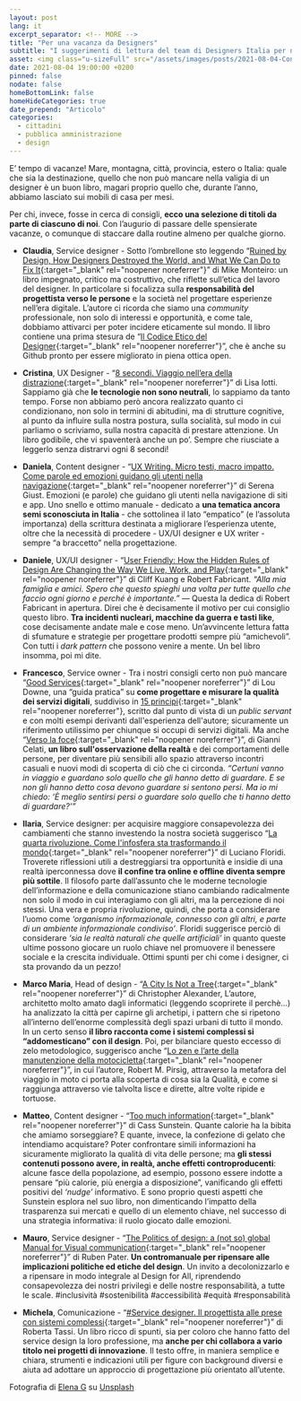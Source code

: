 ```yaml
---
layout: post
lang: it
excerpt_separator: <!-- MORE -->
title: "Per una vacanza da Designers"
subtitle: "I suggerimenti di lettura del team di Designers Italia per non annoiarsi sotto l’ombrellone"
asset: <img class="u-sizeFull" src="/assets/images/posts/2021-08-04-Consiglidilettura.jpg" alt="una persona che legge un libro in spiaggia" />
date: 2021-08-04 19:00:00 +0200
pinned: false
nodate: false
homeBottomLink: false
homeHideCategories: true
date_prepend: "Articolo"
categories:
  - cittadini
  - pubblica amministrazione
  - design
---
```


<!-- MORE -->
E’ tempo di vacanze! Mare, montagna, città, provincia, estero o Italia: quale che sia la destinazione, quello che non può mancare nella valigia di un designer è un buon libro, magari proprio quello che, durante l’anno, abbiamo lasciato sui mobili di casa per mesi.

Per chi, invece, fosse in cerca di consigli, **ecco una selezione di titoli da parte di ciascuno di noi**. Con l’augurio di passare delle spensierate vacanze, o comunque di staccare dalla routine almeno per qualche giorno.

* **Claudia**, Service designer - Sotto l’ombrellone sto leggendo “[Ruined by Design, How Designers Destroyed the World, and What We Can Do to Fix It](https://www.ruinedby.design/){:target="_blank" rel="noopener noreferrer"}” di Mike Monteiro: un libro impegnato, critico ma costruttivo, che riflette sull’etica del lavoro del designer. In particolare si focalizza sulla **responsabilità del progettista verso le persone** e la società nel progettare esperienze nell’era digitale. L’autore ci ricorda che siamo una *community* professionale, non solo di interessi e opportunità, e come tale, dobbiamo attivarci per poter incidere eticamente sul mondo. Il libro contiene una prima stesura de “[Il Codice Etico del Designer](https://github.com/mmmonteiro/designethics/blob/master/it_IT.md){:target="_blank" rel="noopener noreferrer"}”, che è anche su Github pronto per essere migliorato in piena ottica open.

* **Cristina**, UX Designer - “[8 secondi. Viaggio nell’era della distrazione](https://www.ilsaggiatore.com/libro/8-secondi/){:target="_blank" rel="noopener noreferrer"}” di Lisa Iotti. Sappiamo già che **le tecnologie non sono neutrali**, lo sappiamo da tanto tempo. Forse non abbiamo però ancora realizzato quanto ci condizionano, non solo in termini di abitudini, ma di strutture cognitive, al punto da influire sulla nostra postura, sulla socialità, sul modo in cui parliamo o scriviamo, sulla nostra capacità di prestare attenzione. Un libro godibile, che vi spaventerà anche un po’. Sempre che riusciate a leggerlo senza distrarvi ogni 8 secondi!

* **Daniela**, Content designer - “[UX Writing. Micro testi, macro impatto. Come parole ed emozioni guidano gli utenti nella navigazione](https://www.hoepli.it/libro/ux-writing/9788820390587.html){:target="_blank" rel="noopener noreferrer"}” di Serena Giust. Emozioni (e parole) che guidano gli utenti nella navigazione di siti e app. Uno snello e ottimo manuale - dedicato a **una tematica ancora semi sconosciuta in Italia** - che sottolinea il lato “empatico” (e l’assoluta importanza) della scrittura destinata a migliorare l’esperienza utente, oltre che la necessità di procedere - UX/UI designer e UX writer - sempre “a braccetto” nella progettazione.

* **Daniele**, UX/UI designer - “[User Friendly: How the Hidden Rules of Design Are Changing the Way We Live, Work, and Play](https://www.goodreads.com/book/show/41940285-user-friendly){:target="_blank" rel="noopener noreferrer"}” di Cliff Kuang e Robert Fabricant. *“Alla mia famiglia e amici. Spero che questo spieghi una volta per tutte quello che faccio ogni giorno e perché è importante.”* — Questa la dedica di Robert Fabricant in apertura. Direi che è decisamente il motivo per cui consiglio questo libro. **Tra incidenti nucleari, macchine da guerra e tasti like**, cose decisamente andate male e cose meno. Un’avvincente lettura fatta di sfumature e strategie per progettare prodotti sempre più “amichevoli”. Con tutti i *dark pattern* che possono venire a mente. Un bel libro insomma, poi mi dite.

* **Francesco**, Service owner - Tra i nostri consigli certo non può mancare “[Good Services](https://good.services){:target="_blank" rel="noopener noreferrer"}” di Lou Downe, una “guida pratica” su **come progettare e misurare la qualità dei servizi digitali**, suddiviso in [15 principi](https://good.services/15-principles-of-good-service-design){:target="_blank" rel="noopener noreferrer"}, scritto dal punto di vista di un *public servant* e con molti esempi derivanti dall'esperienza dell'autore; sicuramente un riferimento utilissimo per chiunque si occupi di servizi digitali. Ma anche “[Verso la foce](https://it.wikipedia.org/wiki/Verso_la_foce){:target="_blank" rel="noopener noreferrer"}”, di Gianni Celati, **un libro sull'osservazione della realtà** e dei comportamenti delle persone, per diventare più sensibili allo spazio attraverso incontri casuali e nuovi modi di scoperta di ciò che ci circonda. *“Certuni vanno in viaggio e guardano solo quello che gli hanno detto di guardare. E se non gli hanno detto cosa devono guardare si sentono persi. Ma io mi chiedo: ‘È meglio sentirsi persi o guardare solo quello che ti hanno detto di guardare?’”*

* **Ilaria**, Service designer: per acquisire maggiore consapevolezza dei cambiamenti che stanno investendo la nostra società  suggerisco “[La quarta rivoluzione. Come l'infosfera sta trasformando il mondo](https://www.raffaellocortina.it/scheda-libro/luciano-floridi/la-quarta-rivoluzione-9788860309334-2638.html){:target="_blank" rel="noopener noreferrer"}” di Luciano Floridi. Troverete riflessioni utili a destreggiarsi tra opportunità e insidie di una realtà iperconnessa dove **il confine tra online e offline diventa sempre più sottile**. Il filosofo parte dall’assunto che le moderne tecnologie dell’informazione e della comunicazione stiano cambiando radicalmente non solo il modo in cui interagiamo con gli altri, ma la percezione di noi stessi. Una vera e propria rivoluzione, quindi, che porta a considerare l’uomo come *‘organismo informazionale, connesso con gli altri, e parte di un ambiente informazionale condiviso’*. Floridi  suggerisce perciò di considerare *‘sia le realtà naturali che quelle artificiali’* in quanto queste ultime possono giocare un ruolo chiave nel promuovere il benessere sociale e la crescita individuale. Ottimi spunti per chi come i designer, ci sta provando da un pezzo!

* **Marco Maria**, Head of design - “[A City Is Not a Tree](https://en.m.wikipedia.org/wiki/A_City_Is_Not_a_Tree){:target="_blank" rel="noopener noreferrer"}” di Christopher Alexander, L’autore, architetto molto amato dagli informatici (leggendo scoprirete il perchè…) ha analizzato la città per capirne gli archetipi, i pattern che si ripetono all’interno dell’enorme complessità degli spazi urbani di tutto il mondo. In un certo senso **il libro racconta come i sistemi complessi si “addomesticano” con il design**. Poi, per bilanciare questo eccesso di zelo metodologico, suggerisco anche “[Lo zen e l’arte della manutenzione della motocicletta](https://www.adelphi.it/libro/9788845907340){:target="_blank" rel="noopener noreferrer"}”, in cui l’autore, Robert M. Pirsig, attraverso la metafora del viaggio in moto ci porta alla scoperta di cosa sia la Qualità, e come si raggiunga attraverso vie talvolta lisce e dirette, altre volte ripide e tortuose.

* **Matteo**, Content designer - “[Too much information](https://mitpress.mit.edu/books/too-much-information){:target="_blank" rel="noopener noreferrer"}” di Cass Sunstein. Quante calorie ha la bibita che amiamo sorseggiare? E quante, invece, la confezione di gelato che intendiamo acquistare? Poter confrontare simili informazioni ha sicuramente migliorato la qualità di vita delle persone; ma **gli stessi contenuti possono avere, in realtà, anche effetti controproducenti**: alcune fasce della popolazione, ad esempio, possono essere indotte a pensare “più calorie, più energia a disposizione”, vanificando gli effetti positivi del *‘nudge’* informativo. E sono proprio questi aspetti che Sunstein esplora nel suo libro, non dimenticando l’impatto della trasparenza sui mercati e quello di un elemento chiave, nel successo di una strategia informativa: il ruolo giocato dalle emozioni.

* **Mauro**, Service designer -  “[The Politics of design: a (not so) global Manual for Visual communication](https://mitpress.mit.edu/books/too-much-information){:target="_blank" rel="noopener noreferrer"}” di Ruben Pater. **Un contromanuale per ripensare alle implicazioni politiche ed etiche del design**. Un invito a decolonizzarlo e a ripensare in modo integrale al Design for All, riprendendo consapevolezza dei nostri privilegi e delle nostre responsabilità, a tutte le scale. #inclusività #sostenibilità #accessibilità #equità #responsabilità

* **Michela**, Comunicazione - “[#Service designer. Il progettista alle prese con sistemi complessi](https://www.francoangeli.it/Ricerca/scheda_libro.aspx?Id=25177){:target="_blank" rel="noopener noreferrer"}” di Roberta Tassi. Un libro ricco di spunti, sia per coloro che hanno fatto del service design la loro professione, ma **anche per chi collabora a vario titolo nei progetti di innovazione**. Il testo offre, in maniera semplice e chiara, strumenti e indicazioni utili per figure con background diversi e aiuta ad adottare un approccio di progettazione più orientato all’utente.


<div class="u-text-xxs u-textRight u-textItalic u-margin-bottom-xl">
  Fotografia di <a href="https://unsplash.com/@patriotbarrow" target="_blank">Elena G</a> su <a href="https://unsplash.com/photos/3w1XBUGj4ds" target="_blank">Unsplash</a>
</div>

